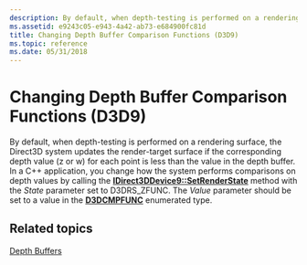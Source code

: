 ```yaml
---
description: By default, when depth-testing is performed on a rendering surface, the Direct3D system updates the render-target surface if the corresponding depth value (z or w) for each point is less than the value in the depth buffer.
ms.assetid: e9243c05-e943-4a42-ab73-e684900fc81d
title: Changing Depth Buffer Comparison Functions (D3D9)
ms.topic: reference
ms.date: 05/31/2018
---
```


# Changing Depth Buffer Comparison Functions (D3D9)

By default, when depth-testing is performed on a rendering surface, the Direct3D system updates the render-target surface if the corresponding depth value (z or w) for each point is less than the value in the depth buffer. In a C++ application, you change how the system performs comparisons on depth values by calling the [**IDirect3DDevice9::SetRenderState**](/windows/desktop/api) method with the *State* parameter set to D3DRS\_ZFUNC. The *Value* parameter should be set to a value in the [**D3DCMPFUNC**](./d3dcmpfunc.md) enumerated type.

## Related topics

<dl> <dt>

[Depth Buffers](depth-buffers.md)
</dt> </dl>

 

 
